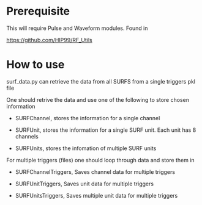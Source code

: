 # Prerequisite
This will require Pulse and Waveform modules. Found in

https://github.com/HIP99/RF_Utils

# How to use

surf_data.py can retrieve the data from all SURFS from a single triggers pkl file

One should retrive the data and use one of the following to store chosen information

- SURFChannel, stores the information for a single channel

- SURFUnit, stores the information for a single SURF unit. Each unit has 8 channels

- SURFUnits, stores the infomation of multiple SURF units

For multiple triggers (files) one should loop through data and store them in

- SURFChannelTriggers, Saves channel data for multiple triggers

- SURFUnitTriggers, Saves unit data for multiple triggers

- SURFUnitsTriggers, Saves multiple unit data for multiple triggers